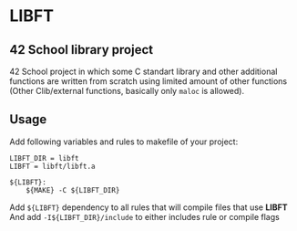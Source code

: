 # LIBFT
## 42 School library project
42 School project in which some C standart library and other additional functions are written from scratch using limited amount of other functions (Other Clib/external functions, basically only `maloc` is allowed).

## Usage
Add following variables and rules to makefile of your project:
```
LIBFT_DIR = libft
LIBFT = libft/libft.a
```
```
${LIBFT}:
    ${MAKE} -C ${LIBFT_DIR}
```
Add `${LIBFT}` dependency to all rules that will compile files that use **LIBFT**
And add `-I${LIBFT_DIR}/include` to either includes rule or compile flags
